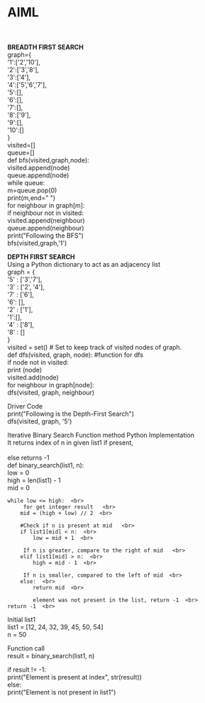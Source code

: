 # AIML<br><br>
<b>BREADTH FIRST SEARCH</b><br>
graph={<br>
    '1':['2','10'],<br>
    '2':['3','8'],<br>
    '3':['4'],<br>
    '4':['5','6','7'],<br>
    '5':[],<br>
    '6':[],<br>
    '7':[],<br>
    '8':['9'],<br>
    '9':[],<br>
    '10':[]<br>
}<br>
visited=[]<br>
queue=[]<br>
def bfs(visited,graph,node):<br>
    visited.append(node)<br>
    queue.append(node)<br>
    while queue:<br>
        m=queue.pop(0)<br>
        print(m,end=" ")<br>
        for neighbour in graph[m]:<br>
            if neighbour not in visited:<br>
                visited.append(neighbour)<br>
                queue.append(neighbour)<br>
print("Following the BFS")<br>
bfs(visited,graph,'1')<br>

<b>DEPTH FIRST SEARCH</b><br> Using a Python dictionary to act as an adjacency list<br>
graph = {<br>
    '5' : ['3','7'],<br>
    '3' : ['2', '4'],<br>
    '7' : ['6'],<br>
    '6': [],<br>
    '2' : ['1'],<br>
    '1':[],<br>
    '4' : ['8'],<br>
    '8' : []<br>
}<br>
visited = set() # Set to keep track of visited nodes of graph.<br>
def dfs(visited, graph, node): #function for dfs<br>
    if node not in visited:<br>
        print (node)<br>
        visited.add(node)<br>
        for neighbour in graph[node]:<br>
            dfs(visited, graph, neighbour)<br>

Driver Code<br>
print("Following is the Depth-First Search")<br>
dfs(visited, graph, '5')<br>


Iterative Binary Search Function method Python Implementation <br>
It returns index of n in given list1 if present, <br>  
else returns -1   <br>
def binary_search(list1, n):  <br>
    low = 0  <br>
    high = len(list1) - 1  <br>
    mid = 0  <br>
  
    while low <= high:  <br>
         for get integer result   <br>
        mid = (high + low) // 2  <br>
  
        #Check if n is present at mid   <br>
        if list1[mid] < n:  <br>
            low = mid + 1  <br>
  
         If n is greater, compare to the right of mid   <br>
        elif list1[mid] > n:  <br>
            high = mid - 1  <br>
  
         If n is smaller, compared to the left of mid  <br>
        else:  <br>
            return mid  <br>
  
            element was not present in the list, return -1  <br>
    return -1  <br>
  
  
Initial list1  <br>
list1 = [12, 24, 32, 39, 45, 50, 54]  <br>
n = 50<br>
  
Function call   <br>
result = binary_search(list1, n)  <br>
  
if result != -1: <br> 
    print("Element is present at index", str(result))  <br>
else:  <br>
    print("Element is not present in list1") <br> 
